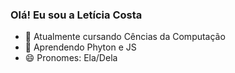 ### Olá! Eu sou a Letícia Costa



- 🔭  Atualmente cursando Cências da Computação
- 🌱 Aprendendo Phyton e JS
- 😄 Pronomes: Ela/Dela



